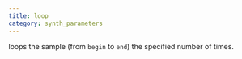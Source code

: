 ```yaml
---
title: loop
category: synth_parameters
---
```

loops the sample (from `begin` to `end`) the specified number of times.
